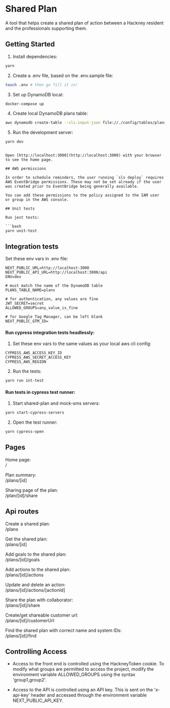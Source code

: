 # Shared Plan

A tool that helps create a shared plan of action between a Hackney resident and the professionals supporting them.

## Getting Started

1. Install dependencies:

```bash
yarn
```

2. Create a .env file, based on the .env.sample file:

```bash
touch .env # then go fill it in!
```

3. Set up DynamoDB local:

```bash
docker-compose up
```

4. Create local DynamoDB plans table:

```bash
aws dynamodb create-table --cli-input-json file://./config/tables/plans.json --endpoint-url http://localhost:8000
```

5. Run the development server:

```bash
yarn dev
```

````

Open [http://localhost:3000](http://localhost:3000) with your browser to see the home page.

## AWS permissions

In order to schedule reminders, the user running `sls deploy` requires AWS EventBridge permissions. These may not be set already if the user was created prior to EventBridge being generally available.

You can add these permissions to the policy assigned to the IAM user or group in the AWS console.

## Unit tests

Run jest tests:

```bash
yarn unit-test
````

## Integration tests

Set these env vars in .env file:

```
NEXT_PUBLIC_URL=http://localhost:3000
NEXT_PUBLIC_API_URL=http://localhost:3000/api
ENV=dev

# must match the name of the DynamoDB table
PLANS_TABLE_NAME=plans

# for authentication, any values are fine
JWT_SECRET=secret
ALLOWED_GROUPS=any_value_is_fine

# for Google Tag Manager, can be left blank
NEXT_PUBLIC_GTM_ID=
```

#### Run cypress integration tests headlessly:

1. Set these env vars to the same values as your local aws cli config:

```
CYPRESS_AWS_ACCESS_KEY_ID
CYPRESS_AWS_SECRET_ACCESS_KEY
CYPRESS_AWS_REGION
```

2. Run the tests:

```bash
yarn run int-test
```

#### Run tests in cypress test runner:

1. Start shared-plan and mock-sms servers:

```bash
yarn start-cypress-servers
```

2. Open the test runner:

```bash
yarn cypress-open
```

## Pages

Home page:  
 /

Plan summary:  
 /plans/[id]

Sharing page of the plan:  
 /plan/[id]/share

## Api routes

Create a shared plan:  
 /plans

Get the shared plan:  
 /plans/[id]

Add goals to the shared plan:  
 /plans/[id]/goals

Add actions to the shared plan:  
 /plans/[id]/actions

Update and delete an action:  
 /plans/[id]/actions/[actionId]

Share the plan with collaborator:  
 /plans/[id]/share

Create/get shareable customer url:  
 /plans/[id]/customerUrl

Find the shared plan with correct name and system IDs:  
 /plans/[id]/find

## Controlling Access

- Access to the front end is controlled using the HackneyToken cookie. To modify what groups are permitted to access the project,
  modify the environment variable ALLOWED_GROUPS using the syntax 'group1,group2'.

- Access to the API is controlled using an API key. This is sent on the 'x-api-key' header and accessed through the environment variable NEXT_PUBLIC_API_KEY.
